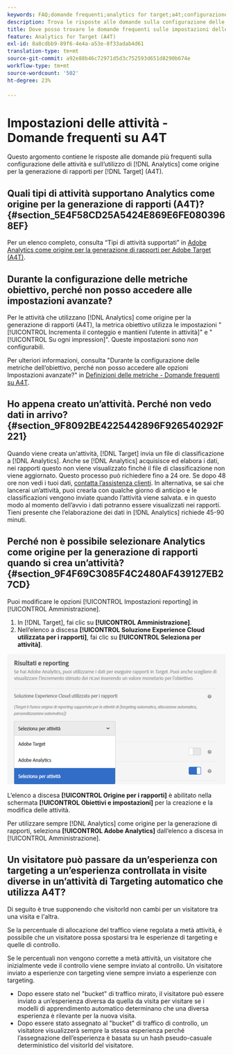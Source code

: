 ```yaml
---
keywords: FAQ;domande frequenti;analytics for target;a4t;configurazione delle attività
description: Trova le risposte alle domande sulla configurazione delle attività durante l'utilizzo di Analytics per le attività [!DNL Target] (A4T). A4T lets you use Analytics reporting for [!DNL Target] .
title: Dove posso trovare le domande frequenti sulle impostazioni delle attività con A4T?
feature: Analytics for Target (A4T)
exl-id: 8a8cdbb9-89f6-4e4a-a53e-8f33adab4d61
translation-type: tm+mt
source-git-commit: a92e88b46c72971d5d3c752593d651d8290b674e
workflow-type: tm+mt
source-wordcount: '502'
ht-degree: 23%

---
```


# Impostazioni delle attività - Domande frequenti su A4T

Questo argomento contiene le risposte alle domande più frequenti sulla configurazione delle attività e sull’utilizzo di [!DNL Analytics] come origine per la generazione di rapporti per [!DNL Target] (A4T).

## Quali tipi di attività supportano Analytics come origine per la generazione di rapporti (A4T)? {#section_5E4F58CD25A5424E869E6FE0803968EF}

Per un elenco completo, consulta “Tipi di attività supportati” in [Adobe Analytics come origine per la generazione di rapporti per Adobe Target (A4T)](/help/c-integrating-target-with-mac/a4t/a4t.md#concept_7540C8C04259434AB6EE33B09F47A1DE).

## Durante la configurazione delle metriche obiettivo, perché non posso accedere alle impostazioni avanzate?

Per le attività che utilizzano [!DNL Analytics] come origine per la generazione di rapporti (A4T), la metrica obiettivo utilizza le impostazioni &quot;[!UICONTROL Incrementa il conteggio e mantieni l’utente in attività]&quot; e &quot;[!UICONTROL Su ogni impression]&quot;. Queste impostazioni sono *non* configurabili.

Per ulteriori informazioni, consulta &quot;Durante la configurazione delle metriche dell’obiettivo, perché non posso accedere alle opzioni Impostazioni avanzate?&quot; in [Definizioni delle metriche - Domande frequenti su A4T](/help/c-integrating-target-with-mac/a4t/r-a4t-faq/a4t-faq-metric-definition.md).

## Ho appena creato un’attività. Perché non vedo dati in arrivo? {#section_9F8092BE4225442896F926540292F221}

Quando viene creata un&#39;attività, [!DNL Target] invia un file di classificazione a [!DNL Analytics]. Anche se [!DNL Analytics] acquisisce ed elabora i dati, nei rapporti questo non viene visualizzato finché il file di classificazione non viene aggiornato. Questo processo può richiedere fino a 24 ore. Se dopo 48 ore non vedi i tuoi dati, [contatta l’assistenza clienti](/help/cmp-resources-and-contact-information.md#reference_ACA3391A00EF467B87930A450050077C). In alternativa, se sai che lancerai un’attività, puoi crearla con qualche giorno di anticipo e le classificazioni vengono inviate quando l’attività viene salvata. e in questo modo al momento dell’avvio i dati potranno essere visualizzati nei rapporti. Tieni presente che l’elaborazione dei dati in [!DNL Analytics] richiede 45-90 minuti.

## Perché non è possibile selezionare Analytics come origine per la generazione di rapporti quando si crea un’attività? {#section_9F4F69C3085F4C2480AF439127EB27CD}

Puoi modificare le opzioni [!UICONTROL Impostazioni reporting] in [!UICONTROL Amministrazione].

1. In [!DNL Target], fai clic su **[!UICONTROL Amministrazione]**.
1. Nell’elenco a discesa **[!UICONTROL Soluzione Experience Cloud utilizzata per i rapporti]**, fai clic su **[!UICONTROL Seleziona per attività]**.

![](assets/select-per-activity.png)

L’elenco a discesa **[!UICONTROL Origine per i rapporti]** è abilitato nella schermata **[!UICONTROL Obiettivi e impostazioni]** per la creazione e la modifica delle attività.

Per utilizzare sempre [!DNL Analytics] come origine per la generazione di rapporti, seleziona **[!UICONTROL Adobe Analytics]** dall’elenco a discesa in [!UICONTROL Amministrazione].

## Un visitatore può passare da un’esperienza con targeting a un’esperienza controllata in visite diverse in un’attività di Targeting automatico che utilizza A4T?

Di seguito è true supponendo che visitorId non cambi per un visitatore tra una visita e l&#39;altra.

Se la percentuale di allocazione del traffico viene regolata a metà attività, è possibile che un visitatore possa spostarsi tra le esperienze di targeting e quelle di controllo.

Se le percentuali non vengono corrette a metà attività, un visitatore che inizialmente vede il controllo viene sempre inviato al controllo. Un visitatore inviato a esperienze con targeting viene sempre inviato a esperienze con targeting.

* Dopo essere stato nel &quot;bucket&quot; di traffico mirato, il visitatore può essere inviato a un’esperienza diversa da quella da visita per visitare se i modelli di apprendimento automatico determinano che una diversa esperienza è rilevante per la nuova visita.
* Dopo essere stato assegnato al &quot;bucket&quot; di traffico di controllo, un visitatore visualizzerà sempre la stessa esperienza perché l’assegnazione dell’esperienza è basata su un hash pseudo-casuale deterministico del visitorId del visitatore.
